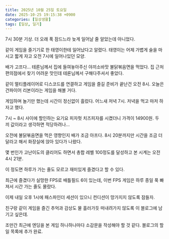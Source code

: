 ```yaml
---
title: 2025년 10월 25일 토요일
date: 2025-10-25 19:15:38 +0900
categories: [일상생활]
tags: [일상, 일기]
---
```



7시 30분 기상. 더 오래 푹 잠드느라 늦게 일어날 줄 알았는데 아니었다.

같이 게임을 즐기기로 한 태영이한테 일어났다고 알렸다. 태영이는 어제 가볍게 술을 마시고 짧게 자고 오전 7시에 일어나있던 모양.

배가 고프다... 테론님께서 집에 들여놓아주신 야끼소바맛 불닭볶음면을 먹었다. 집 근처 편의점에서 찾기 어려운 맛인데 테론님께서 구해다주셔서 좋았다.

같이 멀티플레이어로 디스코드를 연결하고 게임을 즐길 준비가 끝난건 오전 8시. 오늘은 건파이어 리본이라는 게임을 해볼 거다.

게임하며 놀기만 했는데 시간이 정신없이 흘렀다. 어느새 저녁 7시. 저녁을 먹고 마저 하자고 했다.

7시 ~ 8시 사이에 할인하는 요기요 피자헛 치즈피자를 시켰더니 가격이 14900원. 두 끼 값이라고 생각하면 적당하려나...

오전에 불닭볶음면을 먹은 영향인지 배가 조금 아프다. 8시 20분까지만 시간을 조금 더 달라고 해서 화장실에 앉아 있다가 나왔다.

몇 번인가 고난이도의 클리어도 하면서 총합 레벨 100정도를 달성하고 본 시계는 오전 4시 21분.

이 정도면 하루가 가는 줄도 모르고 재미있게 즐겼다고 할 수 있다.

최근에 즐겼다가 실망한 FPS로 배틀필드 6이 있는데, 이번 FPS 게임은 하루 종일 푹 빠져서 시간 가는 줄도 몰랐다.

이제 내일 오후 1시에 패스파인더 세션이 있으니 컨디션이 망가지지 않도록 잠들자.

친구랑 같이 게임을 즐긴 추억과 감상도 물 흘러가듯 떠내려가지 않도록 이 블로그에 남기고 싶은데.

조만간 최근에 엔딩을 본 게임 하나하나마다 소감문을 작성해야 할 것 같다. 블로그의 할 일 목록에 추가 완료.
